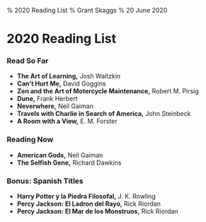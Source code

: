 % 2020 Reading List
% Grant Skaggs 
% 20 June 2020

# 2020 Reading List

### Read So Far

* **The Art of Learning,** Josh Waitzkin
* **Can't Hurt Me,** David Goggins
* **Zen and the Art of Motercycle Maintenance,** Robert M. Pirsig
* **Dune,** Frank Herbert
* **Neverwhere,** Neil Gaiman
* **Travels with Charlie in Search of America,** John Steinbeck
* **A Room with a View,** E. M. Forster

### Reading Now
* **American Gods,** Neil Gaiman
* **The Selfish Gene,** Richard Dawkins 

### Bonus: Spanish Titles
* **Harry Potter y la Piedra Filosofal,** J. K. Rowling
* **Percy Jackson: El Ladron del Rayo,** Rick Riordan
* **Percy Jackson: El Mar de los Monstruos,** Rick Riordan




